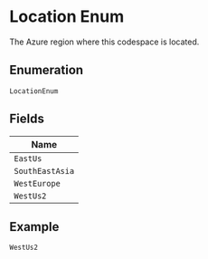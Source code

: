
# Location Enum

The Azure region where this codespace is located.

## Enumeration

`LocationEnum`

## Fields

| Name |
|  --- |
| `EastUs` |
| `SouthEastAsia` |
| `WestEurope` |
| `WestUs2` |

## Example

```
WestUs2
```

